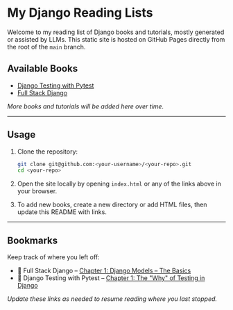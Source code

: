 # My Django Reading Lists

Welcome to my reading list of Django books and tutorials, mostly generated or assisted by LLMs. This static site is hosted on GitHub Pages directly from the root of the `main` branch.

## Available Books

* [Django Testing with Pytest](./Django_Testing_with_Pytest/00_front-matters.html)
* [Full Stack Django](./Full_Stack_Django/00_front-matters.html)

*More books and tutorials will be added here over time.*

---

## Usage

1. Clone the repository:

   ```bash
   git clone git@github.com:<your-username>/<your-repo>.git
   cd <your-repo>
   ```
2. Open the site locally by opening `index.html` or any of the links above in your browser.
3. To add new books, create a new directory or add HTML files, then update this README with links.

---

## Bookmarks

Keep track of where you left off:

* 📌 Full Stack Django – [Chapter 1: Django Models – The Basics](./Full_Stack_Django/01_django-models-the-basics.html#153-verbose-names-and-help-text)
* 📌 Django Testing with Pytest – [Chapter 1: The "Why" of Testing in Django](./Django_Testing_with_Pytest/01_the-why-of-testing-in-django.html)

*Update these links as needed to resume reading where you last stopped.*
